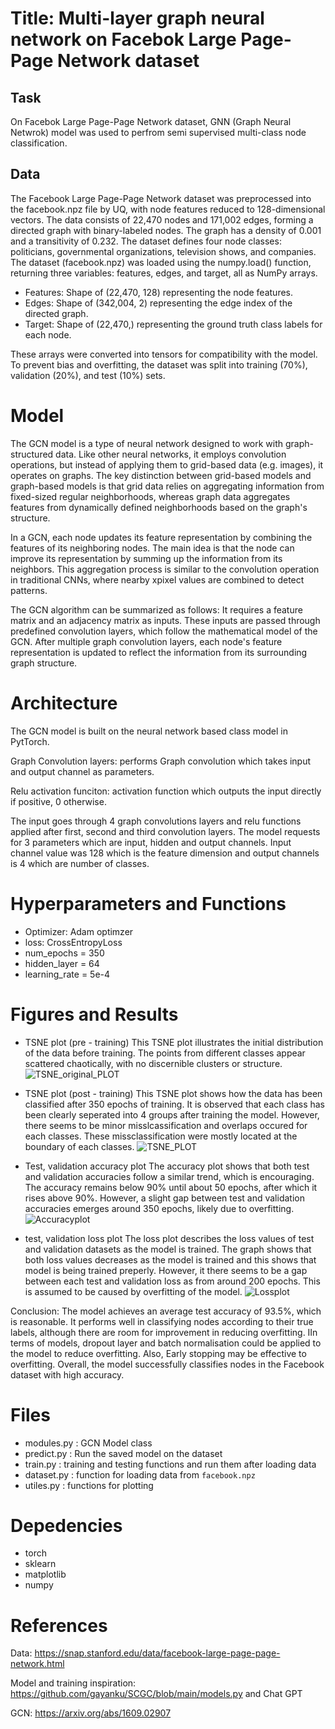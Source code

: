 # Title: Multi-layer graph neural network on Facebok Large Page-Page Network dataset

## Task
On Facebok Large Page-Page Network dataset, GNN (Graph Neural Netwrok) model was used to perfrom semi supervised multi-class node classification. 

## Data
The Facebook Large Page-Page Network dataset was preprocessed into the facebook.npz file by UQ, with node features reduced to 128-dimensional vectors. The data consists of 22,470 nodes and 171,002 edges, forming a directed graph with binary-labeled nodes. The graph has a density of 0.001 and a transitivity of 0.232. The dataset defines four node classes: politicians, governmental organizations, television shows, and companies. The dataset (facebook.npz) was loaded using the numpy.load() function, returning three variables: features, edges, and target, all as NumPy arrays.

- Features: Shape of (22,470, 128) representing the node features.
- Edges: Shape of (342,004, 2) representing the edge index of the directed graph.
- Target: Shape of (22,470,) representing the ground truth class labels for each node.

These arrays were converted into tensors for compatibility with the model. To prevent bias and overfitting, the dataset was split into training (70%), validation (20%), and test (10%) sets.

# Model
The GCN model is a type of neural network designed to work with graph-structured data. Like other neural networks, it employs convolution operations, but instead of applying them to grid-based data (e.g. images), it operates on graphs. The key distinction between grid-based models and graph-based models is that grid data relies on aggregating information from fixed-sized regular neighborhoods, whereas graph data aggregates features from dynamically defined neighborhoods based on the graph's structure.

In a GCN, each node updates its feature representation by combining the features of its neighboring nodes. The main idea is that the node can improve its representation by summing up the  information from its neighbors. This aggregation process is similar to the convolution operation in traditional CNNs, where nearby xpixel values are combined to detect patterns.

The GCN algorithm can be summarized as follows:
It requires a feature matrix and an adjacency matrix as inputs. These inputs are passed through predefined convolution layers, which follow the mathematical model of the GCN. After multiple graph convolution layers, each node's feature representation is updated to reflect the information from its surrounding graph structure.


# Architecture
The GCN model is built on the neural network based class model in PytTorch.

Graph Convolution layers: performs Graph convolution which takes input and output channel as parameters. 

Relu activation funciton: activation function which outputs the input directly if positive, 0 otherwise. 

The input goes through 4 graph convolutions layers and relu functions applied after first, second and third convolution layers.
The model requests for 3 parameters which are input, hidden and output channels. Input channel value was 128 which is the feature dimension and output channels is 4 which are number of classes. 

# Hyperparameters and Functions
- Optimizer: Adam optimzer 
- loss: CrossEntropyLoss 
- num_epochs = 350
- hidden_layer = 64
- learning_rate = 5e-4

# Figures and Results 
- TSNE plot (pre - training)
  This TSNE plot illustrates the initial distribution of the data before training. The points from different classes appear scattered chaotically, with no discernible clusters or structure.
  ![TSNE_original_PLOT](TSNE_original_plot.png)

- TSNE plot (post - training)
  This TSNE plot shows how the data has been classified after 350 epochs of training. 
  It is observed that each class has been clearly seperated into 4 groups after training the model. However, there seems to be minor misslcassification and overlaps occured for each classes. These missclassification were mostly located at the boundary of each classes.
  ![TSNE_PLOT](TSNE_plot.png)

- Test, validation accuracy plot 
  The accuracy plot shows that both test and validation accuracies follow a similar trend, which is encouraging. The accuracy remains below 90% until about 50 epochs, after which it rises above 90%. However, a slight gap between test and validation accuracies emerges around 350 epochs, likely due to overfitting.
  ![Accuracyplot](Training_and_Validation_Accuracy.png)

- test, validation loss plot 
  The loss plot describes the loss values of test and validation datasets as the model is trained. The graph shows that both loss values decreases as the model is trained and this shows that model is being trained preperly. However, it there seems to be a gap between each test and validation loss as from around 200 epochs. This is assumed to be caused by overfitting of the model. 
  ![Lossplot](Training_and_Validation_Loss_graph.png)

Conclusion: The model achieves an average test accuracy of 93.5%, which is reasonable. It performs well in classifying nodes according to their true labels, although there are room for improvement in reducing overfitting. IIn terms of models, dropout layer and  batch normalisation could be applied to the model to reduce overfitting. Also, Early stopping may be effective to overfitting. Overall, the model successfully classifies nodes in the Facebook dataset with high accuracy.

# Files
- modules.py : GCN Model class 
- predict.py : Run the saved model on the dataset 
- train.py : training and testing functions and run them after loading data 
- dataset.py : function for loading data from `facebook.npz`
- utiles.py : functions for plotting 

# Depedencies
- torch
- sklearn
- matplotlib
- numpy

# References
Data: https://snap.stanford.edu/data/facebook-large-page-page-network.html

Model and training inspiration: https://github.com/gayanku/SCGC/blob/main/models.py and Chat GPT

GCN: https://arxiv.org/abs/1609.02907